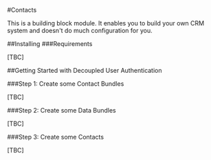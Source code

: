 #Contacts

This is a building block module. It enables you to build your own CRM system and doesn't do much configuration for you.

##Installing
###Requirements

[TBC]

##Getting Started with Decoupled User Authentication


###Step 1: Create some Contact Bundles

[TBC]

###Step 2: Create some Data Bundles

[TBC]

###Step 3: Create some Contacts

[TBC]
